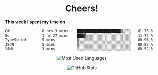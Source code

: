 <h1 align="center">Cheers!</h1>

**This week I spent my time on**
<!--START_SECTION:waka-->

```txt
C#               8 hrs 3 mins    ████████████████████▒░░░░   81.75 %
Go               1 hr 27 mins    ███▓░░░░░░░░░░░░░░░░░░░░░   14.72 %
TypeScript       5 mins          ▒░░░░░░░░░░░░░░░░░░░░░░░░   00.96 %
JSON             5 mins          ▒░░░░░░░░░░░░░░░░░░░░░░░░   00.85 %
YAML             3 mins          ░░░░░░░░░░░░░░░░░░░░░░░░░   00.52 %
```

<!--END_SECTION:waka-->

<p align="center"><img src="https://github-readme-stats.vercel.app/api/top-langs/?username=thnkrn&layout=compact&hide=html&theme=tokyonight" alt="Most Used Languages" /></p>

<p align="center"><img src="https://github-readme-stats.vercel.app/api?username=thnkrn&show_icons=true&count_private=true&theme=tokyonight&show=reviews&hide_rank=false&rank_icon=github" alt="GitHub Stats" /></p>

<!-- <p align="center"><a href="https://wakatime.com"><img src="https://wakatime.com/share/@thnkrn/40092326-d1bd-471b-89da-9a7c63939402.png" /></p>
 -->
